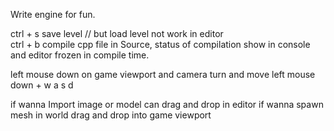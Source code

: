 Write engine for fun.

ctrl + s save level // but load level not work in editor<br>
ctrl + b compile cpp file in Source, status of compilation show in console and editor frozen in compile time.

left mouse down on game viewport and camera turn and move
left mouse down + w a s d   

if wanna Import image or model can drag and drop in editor
if wanna spawn mesh in world drag and drop into game viewport